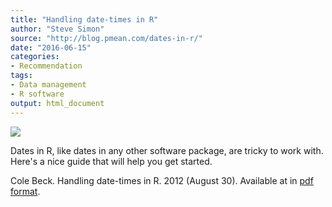 ```yaml
---
title: "Handling date-times in R"
author: "Steve Simon"
source: "http://blog.pmean.com/dates-in-r/"
date: "2016-06-15"
categories:
- Recommendation
tags:
- Data management
- R software
output: html_document
---
```


![](http://www.pmean.com/new-images/16/dates-in-r01.png)

<div class="notes">

Dates in R, like dates in any other software package, are tricky to work with. Here's a nice guide that will help you get started.

Cole Beck. Handling date-times in R. 2012 (August 30). Available at in [pdf format][beck1].

[beck1]: http://biostat.mc.vanderbilt.edu/wiki/pub/Main/ColeBeck/datestimes.pdf
